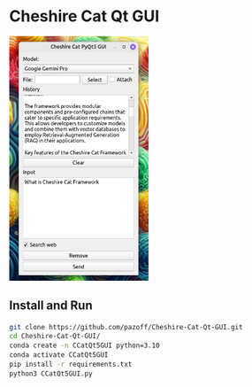 # Cheshire Cat Qt GUI

<img width="50%" src="https://raw.githubusercontent.com/pazoff/Cheshire-Cat-Qt-GUI/main/Cheshire%20Cat%20PyQt5%20GUI.png">

## Install and Run

```bash
git clone https://github.com/pazoff/Cheshire-Cat-Qt-GUI.git
cd Cheshire-Cat-Qt-GUI/
conda create -n CCatQt5GUI python=3.10
conda activate CCatQt5GUI
pip install -r requirements.txt
python3 CCatQt5GUI.py

